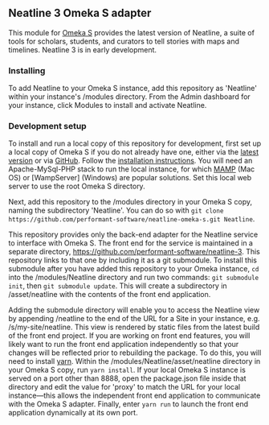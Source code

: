 ## Neatline 3 Omeka S adapter

This module for [Omeka S](http://omeka.org/s/) provides the latest version of Neatline, a suite of tools for scholars, students, and curators to tell stories with maps and timelines. Neatline 3 is in early development.

### Installing
To add Neatline to your Omeka S instance, add this repository as 'Neatline' within your instance's /modules directory. From the Admin dashboard for your instance, click Modules to install and activate Neatline.

### Development setup
To install and run a local copy of this repository for development, first set up a local copy of Omeka S if you do not already have one, either via the [latest version](http://omeka.org/s/) or via [GitHub](https://github.com/omeka/omeka-s). Follow the [installation instructions](http://omeka.org/s/docs/user-manual/install/). You will need an Apache-MySql-PHP stack to run the local instance, for which [MAMP](https://www.mamp.info/en/) (Mac OS) or [WampServer] (Windows) are popular solutions. Set this local web server to use the root Omeka S directory.

Next, add this repository to the /modules directory in your Omeka S copy, naming the subdirectory 'Neatline'. You can do so with `git clone https://github.com/performant-software/neatline-omeka-s.git Neatline`.

This repository provides only the back-end adapter for the Neatline service to interface with Omeka S. The front end for the service is maintained in a separate directory, https://github.com/performant-software/neatline-3. This repository links to that one by including it as a git submodule. To install this submodule after you have added this repository to your Omeka instance, `cd` into the /modules/Neatline directory and run two commands: `git submodule init`, then `git submodule update`. This will create a subdirectory in /asset/neatline with the contents of the front end application.

Adding the submodule directory will enable you to access the Neatline view by appending /neatline to the end of the URL for a Site in your instance, e.g. /s/my-site/neatline. This view is rendered by static files from the latest build of the front end project. If you are working on front end features, you will likely want to run the front end application independently so that your changes will be reflected prior to rebuilding the package. To do this, you will need to install [yarn](https://yarnpkg.com/en/). Within the /modules/Neatline/asset/neatline directory in your Omeka S copy, run `yarn install`. If your local Omeka S instance is served on a port other than 8888, open the package.json file inside that directory and edit the value for 'proxy' to match the URL for your local instance—this allows the independent front end application to communicate with the Omeka S adapter. Finally, enter `yarn run` to launch the front end application dynamically at its own port.
